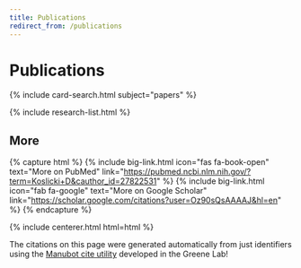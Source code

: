 ```yaml
---
title: Publications
redirect_from: /publications
---
```


# <i class="fas fa-scroll"></i>Publications



<!-- section break -->

{% include card-search.html subject="papers" %}

{% include research-list.html %}

<!-- section break -->

## More

{% capture html %}
{%
  include big-link.html
  icon="fas fa-book-open"
  text="More on PubMed"
  link="https://pubmed.ncbi.nlm.nih.gov/?term=Koslicki+D&cauthor_id=27822531"
%}
{%
  include big-link.html
  icon="fab fa-google"
  text="More on Google Scholar"
  link="https://scholar.google.com/citations?user=Oz90sQsAAAAJ&hl=en"
%}
{% endcapture %}

{% include centerer.html html=html %}

The citations on this page were generated automatically from just identifiers using the [Manubot cite utility](https://github.com/manubot/manubot#cite) developed in the Greene Lab!

